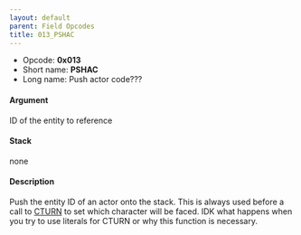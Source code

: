 ```yaml
---
layout: default
parent: Field Opcodes
title: 013_PSHAC
---
```


-   Opcode: **0x013**
-   Short name: **PSHAC**
-   Long name: Push actor code???

#### Argument

ID of the entity to reference

#### Stack

none

#### Description

Push the entity ID of an actor onto the stack. This is always used before a call to [CTURN](090_CTURN) to set which character will be faced. IDK what happens when you try to use literals for CTURN or why this function is necessary.
